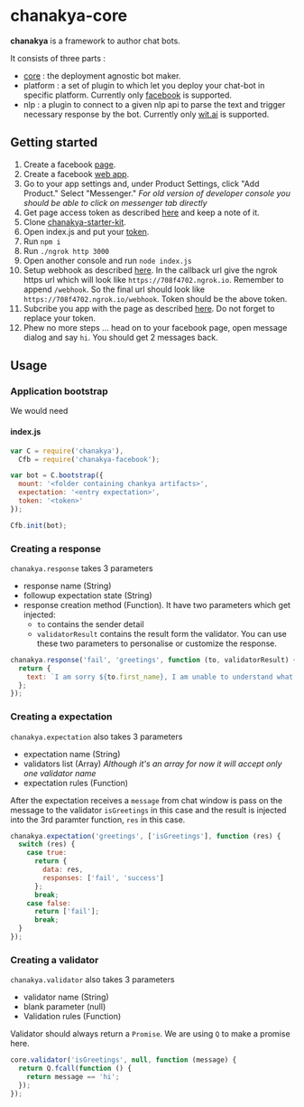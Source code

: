 # chanakya-core

**chanakya** is a framework to author chat bots. 

It consists of three parts :

* [core](https://github.com/chanakya-chants/chanakya-core) : the deployment agnostic bot maker.
* platform : a set of plugin to which let you deploy your chat-bot in specific platform. Currently only [facebook](https://developers.facebook.com/docs/messenger-platform) is supported. 
* nlp : a plugin to connect to a given nlp api to parse the text and trigger necessary response by the bot. Currently only [wit.ai](https://wit.ai/) is supported.

## Getting started

1. Create a facebook [page](https://www.facebook.com/pages/create/).
2. Create a facebook [web app](https://developers.facebook.com/quickstarts/?platform=web).
3. Go to your app settings and, under Product Settings, click "Add Product." Select "Messenger." *For old version of developer console you should be able to click on messenger tab directly*
4. Get page access token as described [here](https://developers.facebook.com/docs/messenger-platform/quickstart#get_page_access_token) and keep a note of it.
5. Clone [chanakya-starter-kit](https://github.com/chanakya-chants/chanakya-starter-kit).
6. Open index.js and put your [token](https://github.com/chanakya-chants/chanakya-starter-kit/blob/master/index.js#L12).
7. Run `npm i`
8. Run `./ngrok http 3000`
9. Open another console and run `node index.js`
10. Setup webhook as described [here](https://developers.facebook.com/docs/messenger-platform/quickstart#setup_webhook). In the callback url give the ngrok https url which will look like `https://708f4702.ngrok.io`. Remember to append `/webhook`. So the final url should look like `https://708f4702.ngrok.io/webhook`. Token should be the above token.
11. Subcribe you app with the page as described [here](https://developers.facebook.com/docs/messenger-platform/quickstart#subscribe_app_page). Do not forget to replace your token.
12. Phew no more steps ... head on to your facebook page, open message dialog and say `hi`. You should get 2 messages back.




## Usage

### Application bootstrap

We would need

#### index.js
```javascript
var C = require('chanakya'),
  Cfb = require('chanakya-facebook');

var bot = C.bootstrap({
  mount: '<folder containing chankya artifacts>',
  expectation: '<entry expectation>',
  token: '<token>'
});

Cfb.init(bot);
```

### Creating a response

`chanakya.response` takes 3 parameters
* response name (String)
* followup expectation state (String)
* response creation method (Function). It have two parameters which get injected:
  * `to` contains the sender detail
  * `validatorResult` contains the result form the validator. You can use these two parameters to personalise or customize the response. 

```javascript
chanakya.response('fail', 'greetings', function (to, validatorResult) {
  return {
    text: `I am sorry ${to.first_name}, I am unable to understand what you mean.`
  };
});
```

### Creating a expectation

`chanakya.expectation` also takes 3 parameters 
* expectation name (String)
* validators list (Array) *Although it's an array for now it will accept only one validator name*
* expectation rules (Function)

After the expectation receives a `message` from chat window is pass on the message to the validator `isGreetings` in this case and the result is injected into the 3rd paramter function, `res` in this case.

```javascript
chanakya.expectation('greetings', ['isGreetings'], function (res) {
  switch (res) {
    case true:
      return {
        data: res,
        responses: ['fail', 'success']
      };
      break;
    case false:
      return ['fail'];
      break;
  }
});

```

### Creating a validator

`chanakya.validator` also takes 3 parameters 
* validator name (String)
* blank parameter (null)
* Validation rules (Function)

Validator should always return a `Promise`. We are using `Q` to make a promise here.

```javascript
core.validator('isGreetings', null, function (message) {
  return Q.fcall(function () {
    return message == 'hi';
  });
});
```

